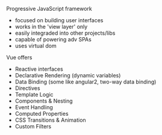 Progressive JavaScript framework
- focused on building user interfaces
- works in the 'view layer' only
- easily integraded into other projects/libs
- capable of powering adv SPAs
- uses virtual dom


Vue offers
- Reactive interfaces
- Declarative Rendering (dynamic variables)
- Data Binding (some like angular2, two-way data binding)
- Directives
- Template Logic
- Components & Nesting
- Event Handling
- Computed Properties
- CSS Transitions & Animation
- Custom Filters